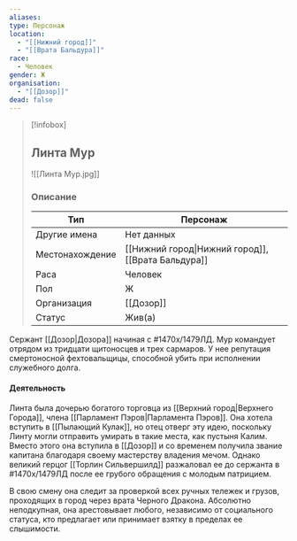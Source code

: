 ```yaml
---
aliases: 
type: Персонаж
location:
  - "[[Нижний город]]"
  - "[[Врата Бальдура]]"
race:
  - Человек
gender: Ж
organisation:
  - "[[Дозор]]"
dead: false
---
```


> [!infobox]
> 
> ## Линта Мур
> 
> ![[Линта Мур.jpg]]
> 
> ### Описание
> 
> | Тип | Персонаж |
> | --- | --- |
> | Другие имена| Нет данных |
> | Местонахождение | [[Нижний город\|Нижний город]],[[Врата Бальдура]] |
> | Раса | Человек |
> | Пол | Ж |
> | Организация | [[Дозор]] |
> | Статус | Жив(а) |

Сержант [[Дозор|Дозора]] начиная с #1470х/1479ЛД.
Мур командует отрядом из тридцати щитоносцев и трех сармаров. У нее репутация смертоносной фехтовальщицы, способной убить при исполнении служебного долга.

#### Деятельность 
Линта была дочерью богатого торговца из [[Верхний город|Верхнего Города]], члена [[Парламент Пэров|Парламента Пэров]]. Она хотела вступить в [[Пылающий Кулак]], но отец отверг эту идею, поскольку Линту могли отправить умирать в такие места, как пустыня Калим. Вместо этого она вступила в [[Дозор]] и со временем получила звание капитана благодаря своему мастерству владения мечом. Однако великий герцог [[Торлин Сильвершилд]] разжаловал ее до сержанта в #1470х/1479ЛД после ее грубого обращения с молодым патрицием. 

В свою смену она следит за проверкой всех ручных тележек и грузов, проходящих в город через врата Черного Дракона. Абсолютно неподкупная, она арестовывает любого, независимо от социального статуса, кто предлагает или принимает взятку в пределах ее слышимости.